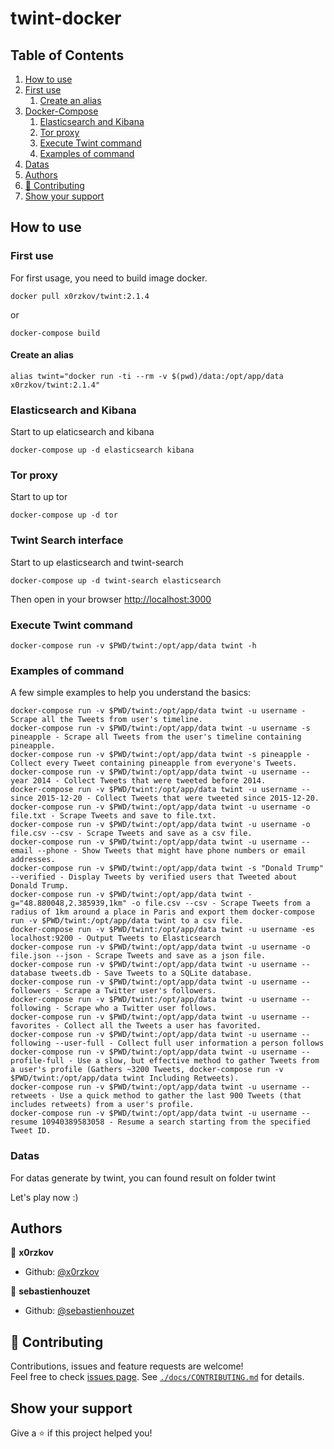 # twint-docker

<!-- ToC start -->
## Table of Contents
1. [How to use](#how-to-use)
  1. [First use](#first-use)
     1. [Create an alias](#create-an-alias)
1. [Docker-Compose](#docker-compose)
     1. [Elasticsearch and Kibana](#elasticsearch-and-kibana)
     1. [Tor proxy](#tor-proxy)
     1. [Execute Twint command](#execute-twint-command)
     1. [Examples of command](#examples-of-command)
  1. [Datas](#datas)
1. [Authors](#authors)
1. [🤝 Contributing](#-contributing)
1. [Show your support](#show-your-support)
<!-- ToC end -->

## How to use

### First use

For first usage, you need to build image docker.

```shell
docker pull x0rzkov/twint:2.1.4
```

or 

```shell
docker-compose build
```

#### Create an alias
```shell
alias twint="docker run -ti --rm -v $(pwd)/data:/opt/app/data x0rzkov/twint:2.1.4"
```               

### Elasticsearch and Kibana

Start to up elaticsearch and kibana

```shell
docker-compose up -d elasticsearch kibana
```

### Tor proxy

Start to up tor

```shell
docker-compose up -d tor
```

### Twint Search interface

Start to up elasticsearch and twint-search

```shell
docker-compose up -d twint-search elasticsearch
```

Then open in your browser [http://localhost:3000](http://localhost:3000)

### Execute Twint command

```shell
docker-compose run -v $PWD/twint:/opt/app/data twint -h
```

### Examples of command

A few simple examples to help you understand the basics:

```shell
docker-compose run -v $PWD/twint:/opt/app/data twint -u username - Scrape all the Tweets from user's timeline.
docker-compose run -v $PWD/twint:/opt/app/data twint -u username -s pineapple - Scrape all Tweets from the user's timeline containing pineapple.
docker-compose run -v $PWD/twint:/opt/app/data twint -s pineapple - Collect every Tweet containing pineapple from everyone's Tweets.
docker-compose run -v $PWD/twint:/opt/app/data twint -u username --year 2014 - Collect Tweets that were tweeted before 2014.
docker-compose run -v $PWD/twint:/opt/app/data twint -u username --since 2015-12-20 - Collect Tweets that were tweeted since 2015-12-20.
docker-compose run -v $PWD/twint:/opt/app/data twint -u username -o file.txt - Scrape Tweets and save to file.txt.
docker-compose run -v $PWD/twint:/opt/app/data twint -u username -o file.csv --csv - Scrape Tweets and save as a csv file.
docker-compose run -v $PWD/twint:/opt/app/data twint -u username --email --phone - Show Tweets that might have phone numbers or email addresses.
docker-compose run -v $PWD/twint:/opt/app/data twint -s "Donald Trump" --verified - Display Tweets by verified users that Tweeted about Donald Trump.
docker-compose run -v $PWD/twint:/opt/app/data twint -g="48.880048,2.385939,1km" -o file.csv --csv - Scrape Tweets from a radius of 1km around a place in Paris and export them docker-compose run -v $PWD/twint:/opt/app/data twint to a csv file.
docker-compose run -v $PWD/twint:/opt/app/data twint -u username -es localhost:9200 - Output Tweets to Elasticsearch
docker-compose run -v $PWD/twint:/opt/app/data twint -u username -o file.json --json - Scrape Tweets and save as a json file.
docker-compose run -v $PWD/twint:/opt/app/data twint -u username --database tweets.db - Save Tweets to a SQLite database.
docker-compose run -v $PWD/twint:/opt/app/data twint -u username --followers - Scrape a Twitter user's followers.
docker-compose run -v $PWD/twint:/opt/app/data twint -u username --following - Scrape who a Twitter user follows.
docker-compose run -v $PWD/twint:/opt/app/data twint -u username --favorites - Collect all the Tweets a user has favorited.
docker-compose run -v $PWD/twint:/opt/app/data twint -u username --following --user-full - Collect full user information a person follows
docker-compose run -v $PWD/twint:/opt/app/data twint -u username --profile-full - Use a slow, but effective method to gather Tweets from a user's profile (Gathers ~3200 Tweets, docker-compose run -v $PWD/twint:/opt/app/data twint Including Retweets).
docker-compose run -v $PWD/twint:/opt/app/data twint -u username --retweets - Use a quick method to gather the last 900 Tweets (that includes retweets) from a user's profile.
docker-compose run -v $PWD/twint:/opt/app/data twint -u username --resume 10940389583058 - Resume a search starting from the specified Tweet ID.
```

### Datas

For datas generate by twint, you can found result on folder twint

Let's play now :)

## Authors

👤 **x0rzkov**
* Github: [@x0rzkov](https://github.com/x0rzkov)

👤 **sebastienhouzet**
* Github: [@sebastienhouzet](https://github.com/sebastienhouzet)

## 🤝 Contributing

Contributions, issues and feature requests are welcome!<br />Feel free to check [issues page](https://github.com/x0rzkov/twint-docker/issues).
See [`./docs/CONTRIBUTING.md`](https://github.com/x0rzkov/twint-dockers/blob/master/docs/CONTRIBUTING.md) for details.

## Show your support

Give a ⭐️ if this project helped you!